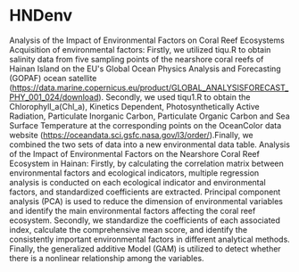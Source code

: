 # HNDenv
Analysis of the Impact of Environmental Factors on Coral Reef Ecosystems
Acquisition of environmental factors: Firstly, we utilized tiqu.R to obtain salinity data from five sampling points of the nearshore coral reefs of Hainan Island on the EU's Global Ocean Physics Analysis and Forecasting (GOPAF) ocean satellite (https://data.marine.copernicus.eu/product/GLOBAL_ANALYSISFORECAST_PHY_001_024/download). Secondly, we used tiqu1.R to obtain the Chlorophyll_a(Chl_a), Kinetics Dependent, Photosynthetically Active Radiation, Particulate Inorganic Carbon, Particulate Organic Carbon and Sea Surface Temperature at the corresponding points on the OceanColor data website (https://oceandata.sci.gsfc.nasa.gov/l3/order/).Finally, we combined the two sets of data into a new environmental data table.
Analysis of the Impact of Environmental Factors on the Nearshore Coral Reef Ecosystem in Hainan: Firstly, by calculating the correlation matrix between environmental factors and ecological indicators, multiple regression analysis is conducted on each ecological indicator and environmental factors, and standardized coefficients are extracted. Principal component analysis (PCA) is used to reduce the dimension of environmental variables and identify the main environmental factors affecting the coral reef ecosystem. Secondly, we standardize the coefficients of each associated index, calculate the comprehensive mean score, and identify the consistently important environmental factors in different analytical methods. Finally, the generalized additive Model (GAM) is utilized to detect whether there is a nonlinear relationship among the variables.
